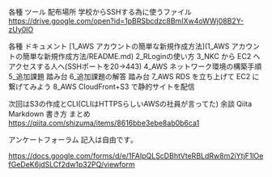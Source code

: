 各種 ツール 配布場所
学校からSSHする為に使うファイル
https://drive.google.com/open?id=1pBRSbcdzc8BmIXw4oWWj08B2Y-zUy0lO



各種 ドキュメント
[1_AWS アカウントの簡単な新規作成方法](1_AWS アカウントの簡単な新規作成方法/README.md)
2_RLoginの使い方
3_NKC から EC2 へアクセスする人へ(SSHポートを20→443)
4_AWS ネットワーク環境の構築手順
5_追加課題 踏み台
6_追加課題の解答 踏み台
7_AWS RDS を立ち上げて EC2 に繋げてみよう
8_AWS CloudFront+S3 で静的サイトを配信

次回はS3の作成とCLI(CLIはHTTPSらしいAWSの社員が言ってた)
余談
Qiita Markdown 書き方 まとめ
https://qiita.com/shizuma/items/8616bbe3ebe8ab0b6ca1



アンケートフォーラム
記入は自由です｡

https://docs.google.com/forms/d/e/1FAIpQLScDBhtVteRBLdRw8m2iYtjF1lOefGeDeK6jdSLCf2dw1p32PQ/viewform

